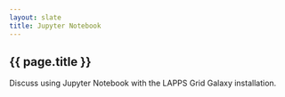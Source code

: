 ```yaml
---
layout: slate
title: Jupyter Notebook
---
```


## {{ page.title }}

Discuss using Jupyter Notebook with the LAPPS Grid Galaxy installation.
